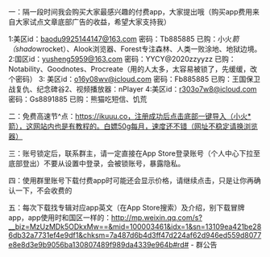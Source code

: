 一：隔一段时间我会购买大家最感兴趣的付费app，大家提出哦（购买app费用来自大家试点文章底部广告的收益，希望大家支持我）

1:美区id：baodu9925144147@163.com
   密码：Tb885885
已购：小火*箭（shado*wrocket）、Alook浏览器、Forest专注森林、人类一败涂地、地狱边境。
2:国区id：yusheng5959@163.com
   密码：YYCY@2020zzyyzz
已购：Notability、Goodnotes、Procreate（用的人太多，太容易被锁了，先缓缓，改个密码）
3: 美区id：o16y08wv@icloud.com
    密码：Fb885885
已购：王国保卫战复仇、纪念碑谷2、视频播放器：nPlayer
4:美区id：r303o7w8@icloud.com
   密码：Gs8891885
已购：熊猫吃短信、饥荒

二：免费高速节^点：https://ikuuu.co，注册成功后点击底部一键导入（小火*箭），这网站内也是有教程的。白嫖50g每月，速度还不错（网址不稳定请换浏览器）

三：账号锁定后，联系群主，请一定直接在App Store登录账号（个人中心下拉至底部登出）不要从设置中登录，会被锁账号，暴露隐私。

四：使用群里账号下载付费app时可能还会显示价格，请继续点击，只是让你再确认一下，不会收费的

五：每次下载找专辑对应app英文（在App Store搜索）及介绍，别下载冒牌app，app使用时和国区一样的：http://mp.weixin.qq.com/s?__biz=MzUzMDk5ODkxMw==&mid=100003461&idx=1&sn=13109ea421be286db32a7731ef4e9df1&chksm=7a487d6b4d3ff47d224af62d946ed559d8077e8e8d3e9b9056ba130807489f989da4339e964b#rd# -
群公告
